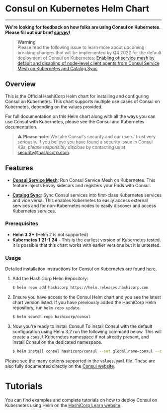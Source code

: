 # Consul on Kubernetes Helm Chart

---

 **We're looking for feedback on how folks are using Consul on Kubernetes. Please fill out our brief [survey](https://hashicorp.sjc1.qualtrics.com/jfe/form/SV_4MANbw1BUku7YhL)!** 
 

 > **Warning**  
 > Please read the following issue to learn more about upcoming breaking changes that will be implemented by Q4 2022 for the default deployment of Consul on Kubernetes: [Enabling of service mesh by default and disabling of node-level client agents from Consul Service Mesh on Kubernetes and Catalog Sync](https://github.com/hashicorp/consul-k8s/issues/1438)

## Overview

This is the Official HashiCorp Helm chart for installing and configuring Consul on Kubernetes. This chart supports multiple use cases of Consul on Kubernetes, depending on the values provided.

For full documentation on this Helm chart along with all the ways you can use Consul with Kubernetes, please see the Consul and Kubernetes documentation.

> :warning: **Please note**: We take Consul's security and our users' trust very seriously. If
you believe you have found a security issue in Consul K8s, _please responsibly disclose_
by contacting us at [security@hashicorp.com](mailto:security@hashicorp.com).

## Features
    
  * [**Consul Service Mesh**](https://www.consul.io/docs/k8s/connect):
    Run Consul Service Mesh on Kubernetes. This feature
    injects Envoy sidecars and registers your Pods with Consul.
    
  * [**Catalog Sync**](https://www.consul.io/docs/k8s/service-sync):
    Sync Consul services into first-class Kubernetes services and vice versa.
    This enables Kubernetes to easily access external services and for
    non-Kubernetes nodes to easily discover and access Kubernetes services.

### Prerequisites
  * **Helm 3.2+** (Helm 2 is not supported)
  * **Kubernetes 1.21-1.24** - This is the earliest version of Kubernetes tested.
    It is possible that this chart works with earlier versions but it is
    untested.

### Usage

Detailed installation instructions for Consul on Kubernetes are found [here](https://www.consul.io/docs/k8s/installation/overview). 

1. Add the HashiCorp Helm Repository:
    ``` bash
    $ helm repo add hashicorp https://helm.releases.hashicorp.com
    ```
    
2. Ensure you have access to the Consul Helm chart and you see the latest chart version listed. 
   If you have previously added the HashiCorp Helm repository, run `helm repo update`.

   ```bash
   $ helm search repo hashicorp/consul
   ```

3. Now you're ready to install Consul! To install Consul with the default configuration using Helm 3.2 run the following command below. 
   This will create a `consul` Kubernetes namespace if not already present, and install Consul on the dedicated namespace.

   ```bash
   $ helm install consul hashicorp/consul --set global.name=consul --create-namespace -n consul
   ```

Please see the many options supported in the `values.yaml`
file. These are also fully documented directly on the
[Consul website](https://www.consul.io/docs/platform/k8s/helm.html).

# Tutorials

You can find examples and complete tutorials on how to deploy Consul on 
Kubernetes using Helm on the [HashiCorp Learn website](https://learn.hashicorp.com/consul).
